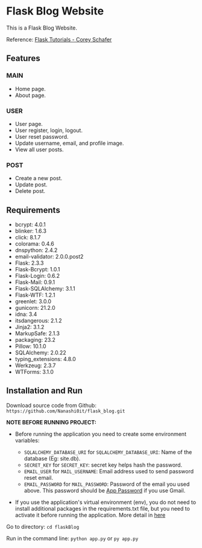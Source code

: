 # Flask Blog Website
This is a Flask Blog Website.

Reference: [Flask Tutorials - Corey Schafer](https://www.youtube.com/playlist?list=PL-osiE80TeTs4UjLw5MM6OjgkjFeUxCYH)

## Features

### MAIN

- Home page.
- About page.

### USER

- User page.
- User register, login, logout.
- User reset password.
- Update username, email, and profile image.
- View all user posts.

### POST

- Create a new post.
- Update post.
- Delete post.

## Requirements

- bcrypt: 4.0.1
- blinker: 1.6.3
- click: 8.1.7
- colorama: 0.4.6
- dnspython: 2.4.2
- email-validator: 2.0.0.post2
- Flask: 2.3.3
- Flask-Bcrypt: 1.0.1
- Flask-Login: 0.6.2
- Flask-Mail: 0.9.1
- Flask-SQLAlchemy: 3.1.1
- Flask-WTF: 1.2.1
- greenlet: 3.0.0
- gunicorn: 21.2.0
- idna: 3.4
- itsdangerous: 2.1.2
- Jinja2: 3.1.2
- MarkupSafe: 2.1.3
- packaging: 23.2
- Pillow: 10.1.0
- SQLAlchemy: 2.0.22
- typing_extensions: 4.8.0
- Werkzeug: 2.3.7
- WTForms: 3.1.0

## Installation and Run

Download source code from Github: `https://github.com/Nanashi0it/flask_blog.git`

**NOTE BEFORE RUNNING PROJECT:**

- Before running the application you need to create some environment variables:

    + `SQLALCHEMY_DATABASE_URI` for `SQLALCHEMY_DATABASE_URI`: Name of the database (Eg: site.db).
    + `SECRET_KEY` for `SECRET_KEY`: secret key helps hash the password.
    + `EMAIL_USER` for `MAIL_USERNAME`: Email address used to send password reset email.
    + `EMAIL_PASSWORD` for `MAIL_PASSWORD`: Password of the email you used above. This password should be [App Password](https://support.google.com/mail/answer/185833?hl=vi) if you use Gmail.
    
- If you use the application's virtual environment (env), you do not need to install additional packages in the requirements.txt file, but you need to activate it before running the application. More detail in [here](https://packaging.python.org/en/latest/guides/installing-using-pip-and-virtual-environments/)

Go to directory: `cd flaskBlog`

Run in the command line: `python app.py` or `py app.py`

